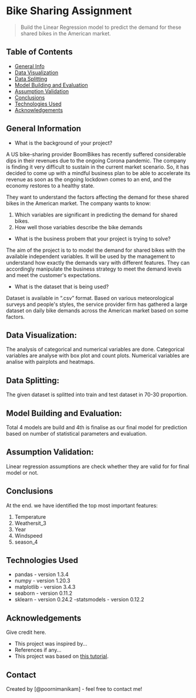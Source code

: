 # Bike Sharing Assignment
> Build the Linear Regression model to predict the demand for these shared bikes in the American market.


## Table of Contents
* [General Info](#general-information)
* [Data Visualization](#data-visualization)
* [Data Splitting](#data-splitting)
* [Model Building and Evaluation](#model-building-and-evaluation)
* [Assumption Validation](#assumption-validation)
* [Conclusions](#conclusions)
* [Technologies Used](#technologies-used)
* [Acknowledgements](#acknowledgements)

<!-- You can include any other section that is pertinent to your problem -->

## General Information
- What is the background of your project?

A US bike-sharing provider BoomBikes has recently suffered considerable dips in their revenues due to the ongoing Corona pandemic. The company is finding it very difficult to sustain in the current market scenario. So, it has decided to come up with a mindful business plan to be able to accelerate its revenue as soon as the ongoing lockdown comes to an end, and the economy restores to a healthy state.

They want to understand the factors affecting the demand for these shared bikes in the American market. The company wants to know:

1. Which variables are significant in predicting the demand for shared bikes.
2. How well those variables describe the bike demands


- What is the business probem that your project is trying to solve?

The aim of the project is to  to model the demand for shared bikes with the available independent variables. It will be used by the management to understand how exactly the demands vary with different features. They can accordingly manipulate the business strategy to meet the demand levels and meet the customer's expectations.  



- What is the dataset that is being used?

Dataset is available in “.csv” format.
Based on various meteorological surveys and people's styles, the service provider firm has gathered a large dataset on daily bike demands across the American market based on some factors.

<!-- You don't have to answer all the questions - just the ones relevant to your project. -->
## Data Visualization:
The analysis of categorical and numerical variables are done.
Categorical variables are analyse with box plot and count plots.
Numerical variables are analise with pairplots and heatmaps.

<!-- You don't have to answer all the questions - just the ones relevant to your project. -->
## Data Splitting:
The given dataset is splitted into train and test dataset in 70-30 proportion.

<!-- You don't have to answer all the questions - just the ones relevant to your project. -->

## Model Building and Evaluation:
Total 4 models are build and 4th is finalise as our final model for prediction based on number of statistical parameters and evaluation.

<!-- You don't have to answer all the questions - just the ones relevant to your project. -->
## Assumption Validation:
Linear regression assumptions are check whether they are valid for for final model or not.



<!-- You don't have to answer all the questions - just the ones relevant to your project. -->
## Conclusions

At the end. we have identified the top most important features:
1. Temperature
2. Weathersit_3
3. Year
4. Windspeed 
5. season_4

<!-- You don't have to answer all the questions - just the ones relevant to your project. -->


## Technologies Used
- pandas - version 1.3.4
- numpy - version  1.20.3
- matplotlib - version 3.4.3
- seaborn - version  0.11.2
- sklearn - version 0.24.2
-statsmodels - version 0.12.2

<!-- As the libraries versions keep on changing, it is recommended to mention the version of library used in this project -->

## Acknowledgements
Give credit here.
- This project was inspired by...
- References if any...
- This project was based on [this tutorial](https://www.example.com).


## Contact
Created by [@poornimanikam] - feel free to contact me!



<!-- Optional -->
<!-- ## License -->
<!-- This project is open source and available under the [... License](). -->

<!-- You don't have to include all sections - just the one's relevant to your project -->
